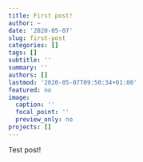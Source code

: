 ```yaml
---
title: First post!
author: ~
date: '2020-05-07'
slug: first-post
categories: []
tags: []
subtitle: ''
summary: ''
authors: []
lastmod: '2020-05-07T09:50:34+01:00'
featured: no
image:
  caption: ''
  focal_point: ''
  preview_only: no
projects: []
---
```


Test post!